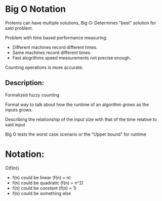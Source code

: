 # Big O Notation

Prolems can have multiple solutions, Big O: Determines "best" solution for said problem.

Problem with time based performance measuring:

* Different machines record different times.
* Same machines record different times.
* Fast alogrithms speed measurements not precise enough.

Counting operations is more accurate.

## Description:

Formalized fuzzy counting

Formal way to talk about how the runtime of an algorithm grows as the inputs grows.

Describing the relationship of the input size with that of the time relative to said input

Big O tests the worst case scenario or the "Upper bound" for runtime

# Notation:

O(f(n))

* f(n) could be linear (f(n) = n) 
* f(n) could be quadratic (f(n) = n^2)
* f(n) could be constant (f(n) = 1) 
* f(n) could be something else
